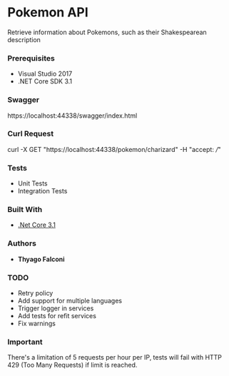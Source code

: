 # Pokemon API

Retrieve information about Pokemons, such as their Shakespearean description

### Prerequisites

* Visual Studio 2017
* .NET Core SDK 3.1

### Swagger

https://localhost:44338/swagger/index.html

### Curl Request

curl -X GET "https://localhost:44338/pokemon/charizard" -H "accept: */*"

### Tests

* Unit Tests
* Integration Tests

### Built With

* [.Net Core 3.1](https://dotnet.microsoft.com/download/dotnet-core/3.1)

### Authors

* **Thyago Falconi**

### TODO

* Retry policy
* Add support for multiple languages
* Trigger logger in services
* Add tests for refit services
* Fix warnings

### Important

There's a limitation of 5 requests per hour per IP, tests will fail with HTTP 429 (Too Many Requests) if limit is reached.